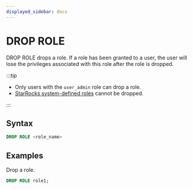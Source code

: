 ```yaml
---
displayed_sidebar: docs
---
```


# DROP ROLE

DROP ROLE drops a role. If a role has been granted to a user, the user will lose the privileges associated with this role after the role is dropped.

:::tip

- Only users with the `user_admin` role can drop a role.
- [StarRocks system-defined roles](../../../administration/user_privs/privilege_overview.md#system-defined-roles) cannot be dropped.

:::

## Syntax

```sql
DROP ROLE <role_name>
```

## Examples

Drop a role.

  ```sql
  DROP ROLE role1;
  ```
